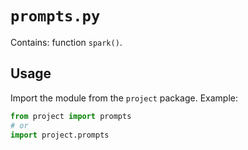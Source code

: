 # `prompts.py`

Contains: function `spark()`.

## Usage

Import the module from the `project` package. Example:

```python
from project import prompts
# or
import project.prompts
```

